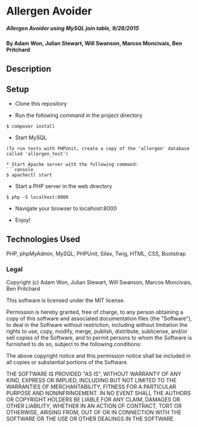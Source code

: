 # Allergen Avoider

##### Allergen Avoider using MySQL join table, 9/28/2015

#### By Adam Won, Julian Stewart, Will Swanson, Marcos Moncivais, Ben Pritchard

## Description


## Setup
* Clone this repository

* Run the following command in the project directory
```console
$ composer install
```

* Start MySQL
```
(To run tests with PHPUnit, create a copy of the 'allergen' database called 'allergen_test')

* Start Apache server with the following command:
```console
$ apachectl start
```

* Start a PHP server in the web directory
```console
$ php -S localhost:8000
```

* Navigate your browser to localhost:8000

* Enjoy!

## Technologies Used

PHP, phpMyAdmin, MySQL, PHPUnit, Silex, Twig, HTML, CSS, Bootstrap

### Legal

Copyright (c) Adam Won, Julian Stewart, Will Swanson, Marcos Moncivais, Ben Pritchard

This software is licensed under the MIT license.

Permission is hereby granted, free of charge, to any person obtaining a copy
of this software and associated documentation files (the "Software"), to deal
in the Software without restriction, including without limitation the rights
to use, copy, modify, merge, publish, distribute, sublicense, and/or sell
copies of the Software, and to permit persons to whom the Software is
furnished to do so, subject to the following conditions:

The above copyright notice and this permission notice shall be included in
all copies or substantial portions of the Software.

THE SOFTWARE IS PROVIDED "AS IS", WITHOUT WARRANTY OF ANY KIND, EXPRESS OR
IMPLIED, INCLUDING BUT NOT LIMITED TO THE WARRANTIES OF MERCHANTABILITY,
FITNESS FOR A PARTICULAR PURPOSE AND NONINFRINGEMENT. IN NO EVENT SHALL THE
AUTHORS OR COPYRIGHT HOLDERS BE LIABLE FOR ANY CLAIM, DAMAGES OR OTHER
LIABILITY, WHETHER IN AN ACTION OF CONTRACT, TORT OR OTHERWISE, ARISING FROM,
OUT OF OR IN CONNECTION WITH THE SOFTWARE OR THE USE OR OTHER DEALINGS IN
THE SOFTWARE.
